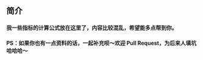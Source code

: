 ## 简介 

#### 我一些指标的计算公式放在这里了，内容比较混乱，希望能多点帮到你。

#### PS：如果你也有一点资料的话，一起补充呗～欢迎 Pull Request，为后来人填坑哈哈哈～


